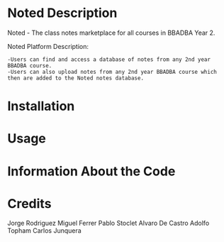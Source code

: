 # Noted Description

Noted - The class notes marketplace for all courses in BBADBA Year 2.

Noted Platform Description:
  
    -Users can find and access a database of notes from any 2nd year BBADBA course.  
    -Users can also upload notes from any 2nd year BBADBA course which then are added to the Noted notes database.

# Installation


# Usage


# Information About the Code


# Credits
Jorge Rodriguez
Miguel Ferrer
Pablo Stoclet
Alvaro De Castro
Adolfo Topham
Carlos Junquera
